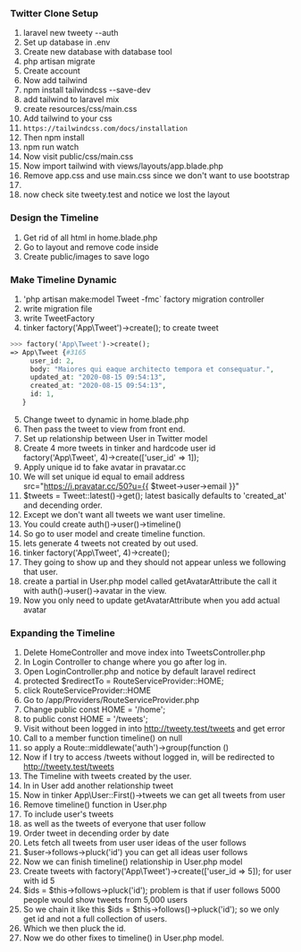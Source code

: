### Twitter Clone Setup
1. laravel new tweety --auth
2. Set up database in .env
3. Create new database with database tool
4. php artisan migrate
5. Create account
6. Now add tailwind
7. npm install tailwindcss --save-dev
8. add tailwind to laravel mix
9. create resources/css/main.css
10. Add tailwind to your css 
11. `https://tailwindcss.com/docs/installation`
12. Then npm install
13. npm run watch
14. Now visit public/css/main.css
15. Now import tailwind with views/layouts/app.blade.php
16. Remove app.css and use main.css since we don't want to use bootstrap
17. <link href="{{ asset('css/main.css') }}" rel="stylesheet">
18. now check site tweety.test and notice we lost the layout

### Design the Timeline
1. Get rid of all html in home.blade.php
2. Go to layout and remove code inside <div id="app">
3. Create public/images to save logo

### Make Timeline Dynamic
1. 'php artisan make:model Tweet -fmc` factory migration controller
2. write migration file
3. write TweetFactory
4. tinker factory('App\Tweet')->create(); to create tweet
```php
>>> factory('App\Tweet')->create();
=> App\Tweet {#3165
     user_id: 2,
     body: "Maiores qui eaque architecto tempora et consequatur.",
     updated_at: "2020-08-15 09:54:13",
     created_at: "2020-08-15 09:54:13",
     id: 1,
   }
```
5. Change tweet to dynamic in home.blade.php
6. Then pass the tweet to view from front end.
7. Set up relationship between User in Twitter model
8. Create 4 more tweets in tinker and hardcode user id factory('App\Tweet', 4)->create(['user_id' => 1]);
9. Apply unique id to fake avatar in pravatar.cc
10. We will set unique id equal to email address  src="https://i.pravatar.cc/50?u={{ $tweet->user->email }}" 
11. $tweets = Tweet::latest()->get(); latest basically defaults to 'created_at' and decending order.
12. Except we don't want all tweets we want user timeline.
13. You could create auth()->user()->timeline()
14. So go to user model and create timeline function.
15. lets generate 4 tweets not created by out used.
16. tinker  factory('App\Tweet', 4)->create();
17. They going to show up and they should not appear unless we following that user.
18. create a partial in User.php model called getAvatarAttribute the call it with auth()->user()->avatar in the view.
19. Now you only need to update getAvatarAttribute when you add actual avatar

### Expanding the Timeline
1. Delete HomeController and move index into TweetsController.php
2. In Login Controller to change where you go after log in.
3. Open LoginController.php and notice by default laravel redirect
4. protected $redirectTo = RouteServiceProvider::HOME;
5. click RouteServiceProvider::HOME
6. Go to /app/Providers/RouteServiceProvider.php
7. Change     public const HOME = '/home';
8. to public const HOME = '/tweets';
9. Visit without been logged in into http://tweety.test/tweets and get error
10. Call to a member function timeline() on null
11. so apply a Route::middlewate('auth')->group(function ()
12. Now if  I try to access /tweets without logged in, will be redirected to http://tweety.test/tweets
13. The Timeline with tweets created by the user.
14. In in User add another relationship tweet
15. Now in tinker App\User::First()->tweets we can get all tweets from user
16. Remove timeline() function in User.php
17. To include user's tweets
18. as well as the tweets of everyone that user follow
19. Order tweet in decending order by date
20.  Lets fetch all tweets from user user ideas of the user follows
21.  $user->follows->pluck('id') you can get all ideas user follows
22.  Now we can finish timeline() relationship in User.php model
23.  Create tweets with factory('App\Tweet')->create(['user_id => 5]); for user with id 5
24.  $ids = $this->follows->pluck('id'); problem is that if user follows 5000 people would show tweets from 5,000 users
25.  So we chain it like this  $ids = $this->follows()->pluck('id'); so we only get id and not a full collection of users.
26.  Which we then pluck the id.
27.  Now we do other fixes to timeline() in User.php model.